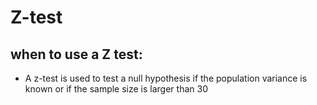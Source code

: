 # Z-test

## when to use a Z test:
 - A z-test is used to test a null hypothesis if the population variance is known or if the sample size is larger than 30
